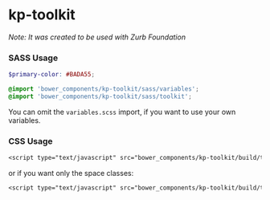 # kp-toolkit

*Note: It was created to be used with Zurb Foundation*

### SASS Usage

```scss
$primary-color: #BADA55;

@import 'bower_components/kp-toolkit/sass/variables';
@import 'bower_components/kp-toolkit/sass/toolkit';
```

You can omit the `variables.scss` import, if you want to use your own variables.

### CSS Usage

```css
<script type="text/javascript" src="bower_components/kp-toolkit/build/toolkit.min.css"></script>
```

or if you want only the space classes:

```css
<script type="text/javascript" src="bower_components/kp-toolkit/build/toolkit-spacers.min.css"></script>
```